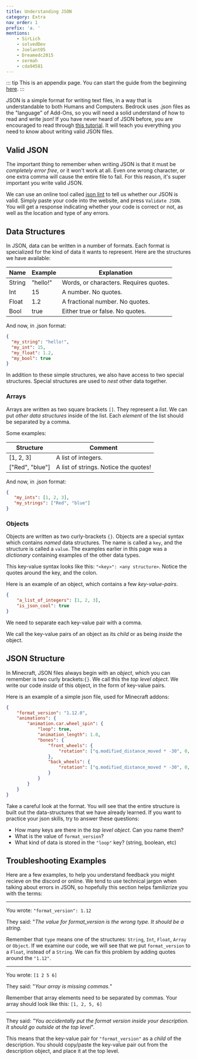 ```yaml
---
title: Understanding JSON
category: Extra
nav_order: 1
prefix: 'a. '
mentions:
    - SirLich
    - solvedDev
    - Joelant05
    - Dreamedc2015
    - sermah
    - cda94581
---
```


::: tip
This is an appendix page. You can start the guide from the beginning [here](/guide/index).
:::

JSON is a simple format for writing text files, in a way that is understandable to both Humans and Computers. Bedrock uses .json files as the "language" of Add-Ons, so you will need a solid understand of how to read and write json! If you have never heard of JSON before, you are encouraged to read through [this tutorial](https://www.digitalocean.com/community/tutorials/an-introduction-to-json). It will teach you everything you need to know about writing valid JSON files.

## Valid JSON

The important thing to remember when writing JSON is that it must be _completely error free_, or it won't work at all. Even one wrong character, or one extra comma will cause the entire file to fail. For this reason, it's super important you write valid JSON.

We can use an online tool called [json lint](https://jsonlint.com/) to tell us whether our JSON is valid. Simply paste your code into the website, and press `Validate JSON`. You will get a response indicating whether your code is correct or not, as well as the location and type of any errors.

## Data Structures

In JSON, data can be written in a number of formats. Each format is specialized for the kind of data it wants to represent. Here are the structures we have available:

| Name   | Example  | Explanation                            |
| ------ | -------- | -------------------------------------- |
| String | "hello!" | Words, or characters. Requires quotes. |
| Int    | 15       | A number. No quotes.                   |
| Float  | 1.2      | A fractional number. No quotes.        |
| Bool   | true     | Either true or false. No quotes.       |

And now, in .json format:

```json
{
  "my_string": "hello!",
  "my_int": 15,
  "my_float": 1.2,
  "my_bool": true
}
```

In addition to these simple structures, we also have access to two special structures. Special structures are used to *nest* other data together.

### Arrays

Arrays are written as two square brackets `[]`. They represent a _list_. We can put _other data structures_ inside of the list. Each _element_ of the list should be separated by a comma.

Some examples:

| Structure       | Comment                               |
| --------------- | ------------------------------------- |
| [1, 2, 3]       | A list of integers.                   |
| ["Red", "blue"] | A list of strings. Notice the quotes! |

And now, in .json format:

```json
{
   "my_ints": [1, 2, 3],
   "my_strings": ["Red", "blue"]
}
```

### Objects

Objects are written as two curly-brackets `{}`. Objects are a special syntax which contains _named_ data structures. The name is called a `key`, and the structure is called a `value`. The examples earlier in this page was a *dictionary* containing examples of the other data types.

This key-value syntax looks like this: `"<key>": <any structure>`. Notice the quotes around the key, and the colon.

Here is an example of an object, which contains a few _key-value-pairs_.

<CodeHeader></CodeHeader>

```json
{
	"a_list_of_integers": [1, 2, 3],
	"is_json_cool": true
}
```

We need to separate each key-value pair with a comma.

We call the key-value pairs of an object as its _child_ or as being _inside_ the object.

## JSON Structure

In Minecraft, JSON files always begin with an _object_, which you can remember is two curly brackets:`{}`. We call this the _top level object_. We write our code _inside_ of this object, in the form of key-value pairs.

Here is an example of a simple json file, used for Minecraft addons:

<CodeHeader></CodeHeader>

```json
{
	"format_version": "1.12.0",
	"animations": {
		"animation.car.wheel_spin": {
			"loop": true,
			"animation_length": 1.0,
			"bones": {
				"front_wheels": {
					"rotation": ["q.modified_distance_moved * -30", 0, 0]
				},
				"back_wheels": {
					"rotation": ["q.modified_distance_moved * -30", 0, 0]
				}
			}
		}
	}
}
```

Take a careful look at the format. You will see that the entire structure is built out the data-structures that we have already learned. If you want to practice your json skills, try to answer these questions:

-   How many keys are there in the _top level object_. Can you name them?
-   What is the value of `format_version`?
-   What kind of data is stored in the `"loop"` key? (string, boolean, etc)

## Troubleshooting Examples

Here are a few examples, to help you understand feedback you might recieve on the discord or online. We tend to use technical jargon when talking about errors in JSON, so hopefully this section helps familizrize you with the terms: 

---

You wrote: `"format_version": 1.12`

They said: "_The value for format_version is the wrong type. It should be a string._

Remember that `type` means one of the structures: `String`, `Int`, `Float`, `Array` or `Object`. If we examine our code, we will see that we put `format_version` to a `Float`, instead of a `String`. We can fix this problem by adding quotes around the `"1.12"`.

---

You wrote: `[1 2 5 6]`

They said: "_Your array is missing commas._"

Remember that array elements need to be separated by commas. Your array should look like this: `[1, 2, 5, 6]`

---

They said: _"You accidentally put the format version inside your description. It should go outside at the top level_".

This means that the key-value pair for `"format_version"` as a _child_ of the description. You should copy/paste the key-value pair out from the description object, and place it at the top level.
